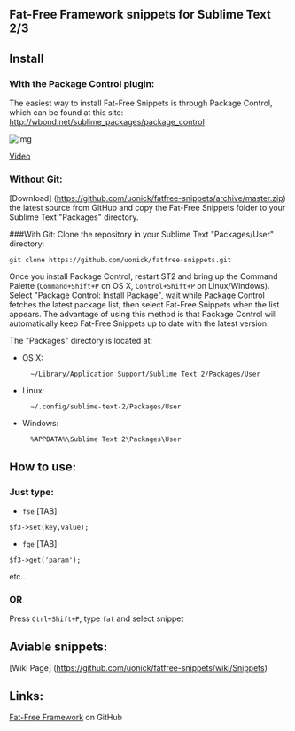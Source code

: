 ## Fat-Free Framework snippets for Sublime Text 2/3


Install
----------
### With the Package Control plugin:
The easiest way to install Fat-Free Snippets is through Package Control, which can be found at this site: http://wbond.net/sublime_packages/package_control

![img](https://raw.github.com/uonick/dimmed/gh-pages/images/sta.gif)

[Video](http://www.youtube.com/watch?v=XaCn6m1DYE8)

### Without Git:
[Download] (https://github.com/uonick/fatfree-snippets/archive/master.zip) the latest source from GitHub  and copy the Fat-Free Snippets folder to your Sublime Text "Packages" directory.

###With Git:
Clone the repository in your Sublime Text "Packages/User" directory:

    git clone https://github.com/uonick/fatfree-snippets.git

Once you install Package Control, restart ST2 and bring up the Command Palette (`Command+Shift+P` on OS X, `Control+Shift+P` on Linux/Windows). Select "Package Control: Install Package", wait while Package Control fetches the latest package list, then select Fat-Free Snippets when the list appears. The advantage of using this method is that Package Control will automatically keep Fat-Free Snippets up to date with the latest version.


The "Packages" directory is located at:

* OS X:

        ~/Library/Application Support/Sublime Text 2/Packages/User

* Linux:

        ~/.config/sublime-text-2/Packages/User

* Windows:

        %APPDATA%\Sublime Text 2\Packages\User

## How to use:
### Just type:

* `fse` [TAB]
```
$f3->set(key,value);
```

* `fge` [TAB]
```
$f3->get('param');
```
etc..

### OR
Press `Ctrl+Shift+P`, type `fat` and select snippet

## Aviable snippets:

[Wiki Page] (https://github.com/uonick/fatfree-snippets/wiki/Snippets)

## Links:

[Fat-Free Framework](https://github.com/bcosca/fatfree) on GitHub
